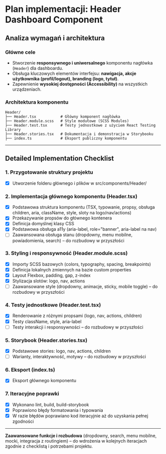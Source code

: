 # Plan implementacji: Header Dashboard Component

## Analiza wymagań i architektura

### Główne cele

- Stworzenie **responsywnego i uniwersalnego** komponentu nagłówka (`Header`) dla dashboardu.
- Obsługa kluczowych elementów interfejsu: **nawigacja, akcje użytkownika (profil/logout), branding (logo, tytuł)**.
- Zapewnienie **wysokiej dostępności (Accessibility)** na wszystkich urządzeniach.

### Architektura komponentu

```
Header/
├── Header.tsx           # Główny komponent nagłówka
├── Header.module.scss   # Style modułowe (SCSS Modules)
├── Header.test.tsx      # Testy jednostkowe z użyciem React Testing Library
├── Header.stories.tsx   # Dokumentacja i demonstracja w Storybooku
├── index.ts             # Eksport publiczny komponentu
```

---

## Detailed Implementation Checklist

### 1. Przygotowanie struktury projektu

- [x] Utworzenie folderu głównego i plików w src/components/Header/

### 2. Implementacja głównego komponentu (Header.tsx)

- [x] Podstawowa struktura komponentu (TSX, typowanie, propsy, obsługa children, aria, className, style, sloty na logo/nav/actions)
- [x] Przekazywanie propsów do głównego kontenera
- [x] Definicja domyślnej klasy CSS
- [x] Podstawowa obsługa a11y (aria-label, role="banner", aria-label na nav)
- [ ] Zaawansowana obsługa stanu (dropdowny, menu mobilne, powiadomienia, search) – do rozbudowy w przyszłości

### 3. Styling i responsywność (Header.module.scss)

- [x] Importy SCSS bazowych (colors, typography, spacing, breakpoints)
- [x] Definicja lokalnych zmiennych na bazie custom properties
- [x] Layout Flexbox, padding, gap, z-index
- [x] Stylizacja slotów: logo, nav, actions
- [ ] Zaawansowane style (dropdowny, animacje, sticky, mobile toggle) – do rozbudowy w przyszłości

### 4. Testy jednostkowe (Header.test.tsx)

- [x] Renderowanie z różnymi propsami (logo, nav, actions, children)
- [x] Testy className, style, aria-label
- [ ] Testy interakcji i responsywności – do rozbudowy w przyszłości

### 5. Storybook (Header.stories.tsx)

- [x] Podstawowe stories: logo, nav, actions, children
- [ ] Warianty, interaktywność, motywy – do rozbudowy w przyszłości

### 6. Eksport (index.ts)

- [x] Eksport głównego komponentu

### 7. Iteracyjne poprawki

- [x] Wykonano lint, build, build-storybook
- [x] Poprawiono błędy formatowania i typowania
- [x] W razie błędów poprawiano kod iteracyjnie aż do uzyskania pełnej zgodności

---

**Zaawansowane funkcje i rozbudowa** (dropdowny, search, menu mobilne, mocki, integracja z routingiem) – do wdrożenia w kolejnych iteracjach zgodnie z checklistą i potrzebami projektu.
